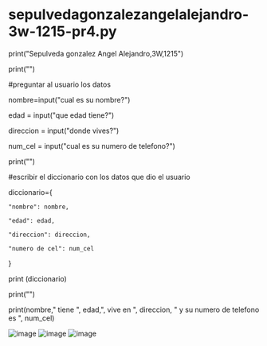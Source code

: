 # sepulvedagonzalezangelalejandro-3w-1215-pr4.py

print("Sepulveda gonzalez Angel Alejandro,3W,1215")

print("")

#preguntar al usuario  los datos

nombre=input("cual es su nombre?")

edad = input("que edad tiene?")

direccion = input("donde vives?")

num_cel = input("cual es su numero de telefono?")

print("")

#escribir el diccionario con los datos que dio el usuario

diccionario={

    "nombre": nombre,
    
    "edad": edad,
    
    "direccion": direccion,
    
    "numero de cel": num_cel
}

print (diccionario)

print("")

print(nombre," tiene ", edad,", vive en ", direccion, " y su numero de telefono es ", num_cel)

![image](https://github.com/user-attachments/assets/ce31ff87-0000-4476-bdcf-5c5fe52b852b)
![image](https://github.com/user-attachments/assets/bec29a3e-4ccf-423b-9b51-f569785ef90b)
![image](https://github.com/user-attachments/assets/81709fdf-10a4-4479-9e91-ba8ca02cdb60)
